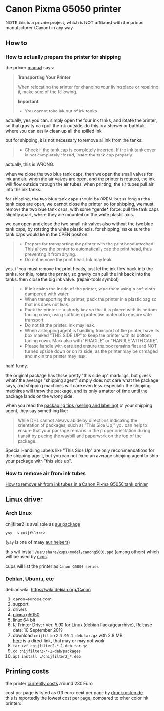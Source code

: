 # Canon Pixma G5050 printer

NOTE this is a private project, which is NOT affiliated with the printer manufacturer (Canon) in any way

## How to

### How to actually prepare the printer for shipping

the printer [manual](https://www.canon.co.uk/support/consumer_products/products/fax__multifunctionals/inkjet/pixma_g_series/pixma-g5050.html?type=manuals) says:

> **Transporting Your Printer**
> 
> When relocating the printer for changing your living place or repairing it, make sure of the following.
> 
> **Important**
> 
> * You cannot take ink out of ink tanks.

actually, yes you can. simply open the four ink tanks,
and rotate the printer, so that gravity can pull the ink outside.
do this in a shower or bathtub, where you can easily clean up all the spilled ink.

but for shipping, it is not necessary to remove all ink from the tanks:

> * Check if the tank cap is completely inserted. If the ink tank cover is not completely closed, insert the
tank cap properly.

actually, this is WRONG.

when we close the two blue tank caps, then we open the small valves for ink and air.
when the air valves are open, and the printer is rotated, the ink will flow outside through the air tubes.
when printing, the air tubes pull air into the ink tanks.

for shipping, the two blue tank caps should be OPEN.
but as long as the tank caps are open, we cannot close the printer.
so for shipping, we must remove the two blue tank caps, with some \*gentle\* force:
pull the tank caps slightly apart, where they are mounted on the white plastic axis.

we can open and close the two small ink valves also without the two blue tank caps,
by rotating the white plastic axis.
for shipping, make sure the tank caps would be in the OPEN position.

> * Prepare for transporting the printer with the print head attached. This allows the printer to automatically
cap the print head, thus preventing it from drying.
> * Do not remove the print head. Ink may leak.

yes. if you must remove the print heads, just let the ink flow back into the tanks.
for this, rotate the printer, so gravity can pull the ink back into the tanks.
then close the big ink valve. (repair-tools symbol)

> * If ink stains the inside of the printer, wipe them using a soft cloth dampened with water.
> * When transporting the printer, pack the printer in a plastic bag so that ink does not leak.
> * Pack the printer in a sturdy box so that it is placed with its bottom facing down, using sufficient
> protective material to ensure safe transport.
> * Do not tilt the printer. Ink may leak.
> * When a shipping agent is handling transport of the printer, have its box marked "THIS SIDE UP" to
> keep the printer with its bottom facing down. Mark also with "FRAGILE" or "HANDLE WITH CARE".
> * Please handle with care and ensure the box remains flat and NOT turned upside down or on its side, as
> the printer may be damaged and ink in the printer may leak.

hah! funny.

the original package has those pretty "this side up" markings, but guess what?
the average "shipping agent" simply does not care what the package says,
and shipping machines will care even less.
especially the shipping machines will throw the package,
and its only a matter of time until the package lands on the wrong side.

when you read the
[packaging tips (sealing and labeling)](https://www.dhlsameday.com/Pages/resources/packaging_tips.aspx)
of your shipping agent, they say something like:

> While DHL cannot always abide by directions indicating the orientation of packages,
> such as “This Side Up,” you can help to ensure that your package remains in the proper orientation during transit
> by placing the waybill and paperwork on the top of the package.

Special Handling Labels like "This Side Up" are only recommendations for the shipping agent,
but you can not force an average shipping agent to ship your package with "this side up".

### How to remove air from ink tubes

[How to remove air from ink tubes in a Canon Pixma G5050 tank printer](howto-remove-air-from-ink-tubes.md)

## Linux driver

### Arch Linux

cnijfilter2 is available as [aur package](https://aur.archlinux.org/packages/cnijfilter2/)

`yay -S cnijfilter2`

(`yay` is one of many [aur helpers](https://wiki.archlinux.org/index.php/AUR_helpers))

this will install `/usr/share/cups/model/canong5000.ppd` (among others) which will be used by [cups](https://wiki.archlinux.org/index.php/CUPS).

cups will list the printer as `Canon G5000 series`

### Debian, Ubuntu, etc

debian wiki: https://wiki.debian.org/Canon

1. canon-europe.com
2. support
3. drivers
4. [pixma g5050](https://www.canon-europe.com/support/consumer_products/products/fax__multifunctionals/inkjet/pixma_g_series/pixma-g5050.html?type=drivers&language=en)
5. [linux 64 bit](https://www.canon-europe.com/support/consumer_products/products/fax__multifunctionals/inkjet/pixma_g_series/pixma-g5050.html?type=drivers&language=en&os=linux%20(64-bit))
6. IJ Printer Driver Ver. 5.90 for Linux (debian Packagearchive), Release date: 10 September 2019
7. download `cnijfilter2-5.90-1-deb.tar.gz` with 2.8 MB   
[here](https://gdlp01.c-wss.com/gds/2/0100010482/01/cnijfilter2-5.90-1-deb.tar.gz) is a direct link, that may or may not work
8. `tar xvf cnijfilter2-*-1-deb.tar.gz`
9. `cd cnijfilter2-*-1-deb/packages`
10. `apt install ./cnijfilter2_*.deb`

## Printing costs

the printer [currently costs](https://geizhals.eu/canon-pixma-g5050-3112c006-a2036002.html) around 230 Euro

cost per page is listed as 0.3 euro-cent per page by [druckkosten.de](https://www.druckkosten.de/kosten.php?&f%5Btyp_fs%5D=F&f%5Btyp_fn%5D=D&f%5Btyp_te%5D=_T&f%5B_f%5D=%25&f%5B_a%5D=aktuell&f%5B_pb%5D=0&doc=6&set%5Bmonth%5D=36&set%5Btpages%5D=20000&sort=4)  
this is reportedly the lowest cost per page, compared to other color ink printers
